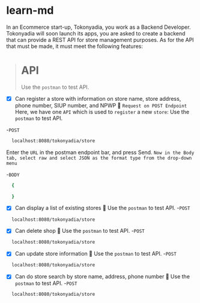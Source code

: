 # learn-md
In an Ecommerce start-up, Tokonyadia, you work as a Backend Developer. Tokonyadia will soon launch its apps, you are asked to create a backend that can provide a REST API for store management purposes. As for the API that must be made, it must meet the following features:

> # API
> Use the `postman` to test API.


- [x] Can register a store with information on store name, store address, phone number, SIUP number, and NPWP :tada:
`Request on POST Endpoint`
Here, we have one `API` which is used to `register` a new `store`:
Use the `postman` to test API.

-`POST`
```sh
  localhost:8080/tokonyadia/store
```

Enter the `URL` in the postman endpoint bar, and press Send.
`Now in the Body tab, select raw and select JSON as the format type from the drop-down menu`

-`BODY`
```sh
  {
  
  }
```

- [x] Can display a list of existing stores :tada:
Use the `postman` to test API.
-`POST`
```sh
  localhost:8080/tokonyadia/store
```
- [x] Can delete shop :tada:
Use the `postman` to test API.
-`POST`
```sh
  localhost:8080/tokonyadia/store
```
- [x] Can update store information :tada:
Use the `postman` to test API.
-`POST`
```sh
  localhost:8080/tokonyadia/store
```
- [x] Can do store search by store name, address, phone number :tada:
Use the `postman` to test API.
-`POST`
```sh
  localhost:8080/tokonyadia/store
```
